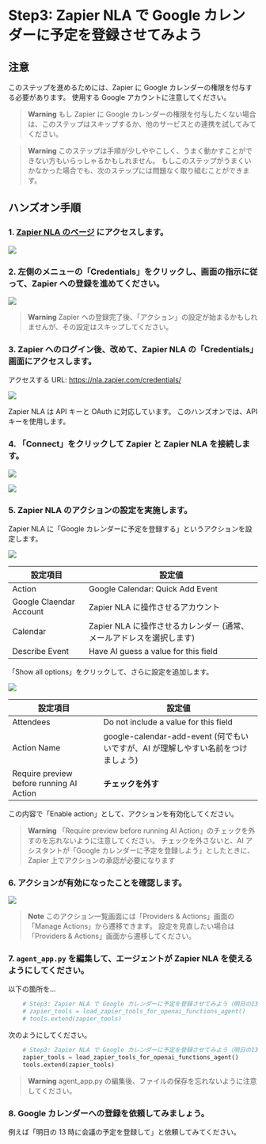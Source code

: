 # Step3: Zapier NLA で Google カレンダーに予定を登録させてみよう

## 注意

このステップを進めるためには、Zapier に Google カレンダーの権限を付与する必要があります。
使用する Google アカウントに注意してください。

> **Warning**
> もし Zapier に Google カレンダーの権限を付与したくない場合は、このステップはスキップするか、他のサービスとの連携を試してみてください。

> **Warning**
> このステップは手順が少しややこしく、うまく動かすことができない方もいらっしゃるかもしれません。
> もしこのステップがうまくいかなかった場合でも、次のステップには問題なく取り組むことができます。

## ハンズオン手順

### 1. [Zapier NLA のページ](https://nla.zapier.com/start/) にアクセスします。

![](./images/step3_1.png)

### 2. 左側のメニューの「Credentials」をクリックし、画面の指示に従って、Zapier への登録を進めてください。

![](./images/step3_2.png)

> **Warning**
> Zapier への登録完了後、「アクション」の設定が始まるかもしれませんが、その設定はスキップしてください。

### 3. Zapier へのログイン後、改めて、Zapier NLA の「Credentials」画面にアクセスします。

アクセスする URL: https://nla.zapier.com/credentials/

![](./images/step3_3.png)

Zapier NLA は API キーと OAuth に対応しています。
このハンズオンでは、API キーを使用します。

### 4. 「Connect」をクリックして Zapier と Zapier NLA を接続します。

![](./images/step3_4_1.png)

![](./images/step3_4_2.png)

### 5. Zapier NLA のアクションの設定を実施します。

Zapier NLA に「Google カレンダーに予定を登録する」というアクションを設定します。

![](./images/step3_5_1.png)

| 設定項目                | 設定値                                                               |
| ----------------------- | -------------------------------------------------------------------- |
| Action                  | Google Calendar: Quick Add Event                                     |
| Google Claendar Account | Zapier NLA に操作させるアカウント                                    |
| Calendar                | Zapier NLA に操作させるカレンダー (通常、メールアドレスを選択します) |
| Describe Event          | Have AI guess a value for this field                                 |

「Show all options」をクリックして、さらに設定を追加します。

![](./images/step3_5_2.png)

| 設定項目                                 | 設定値                                                                            |
| ---------------------------------------- | --------------------------------------------------------------------------------- |
| Attendees                                | Do not include a value for this field                                             |
| Action Name                              | google-calendar-add-event (何でもいいですが、AI が理解しやすい名前をつけましょう) |
| Require preview before running AI Action | **チェックを外す**                                                                |

この内容で「Enable action」として、アクションを有効化してください。

> **Warning**
> 「Require preview before running AI Action」のチェックを外すのを忘れないように注意してください。
> チェックを外さないと、AI アシスタントが「Google カレンダーに予定を登録しよう」としたときに、Zapier 上でアクションの承認が必要になります

### 6. アクションが有効になったことを確認します。

![](./images/step3_6.png)

> **Note**
> このアクション一覧画面には「Providers & Actions」画面の「Manage Actions」から遷移できます。
> 設定を見直したい場合は「Providers & Actions」画面から遷移してください。

### 7. `agent_app.py` を編集して、エージェントが Zapier NLA を使えるようにしてください。

以下の箇所を...

```python
    # Step3: Zapier NLA で Google カレンダーに予定を登録させてみよう（明日の13時に会議の予定を登録して）
    # zapier_tools = load_zapier_tools_for_openai_functions_agent()
    # tools.extend(zapier_tools)
```

次のようにしてください。

```python
    # Step3: Zapier NLA で Google カレンダーに予定を登録させてみよう（明日の13時に会議の予定を登録して）
    zapier_tools = load_zapier_tools_for_openai_functions_agent()
    tools.extend(zapier_tools)
```

> **Warning**
> agent_app.py の編集後、ファイルの保存を忘れないように注意してください。

### 8. Google カレンダーへの登録を依頼してみましょう。

例えば「明日の 13 時に会議の予定を登録して」と依頼してみてください。
